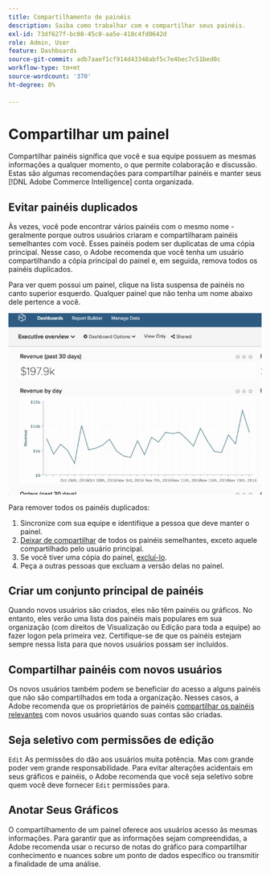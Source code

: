 ```yaml
---
title: Compartilhamento de painéis
description: Saiba como trabalhar com e compartilhar seus painéis.
exl-id: 73df627f-bc08-45c0-aa5e-410c4fd0642d
role: Admin, User
feature: Dashboards
source-git-commit: adb7aaef1cf914d43348abf5c7e4bec7c51bed0c
workflow-type: tm+mt
source-wordcount: '370'
ht-degree: 0%

---
```


# Compartilhar um painel

Compartilhar painéis significa que você e sua equipe possuem as mesmas informações a qualquer momento, o que permite colaboração e discussão. Estas são algumas recomendações para compartilhar painéis e manter seus [!DNL Adobe Commerce Intelligence] conta organizada.

## Evitar painéis duplicados

Às vezes, você pode encontrar vários painéis com o mesmo nome - geralmente porque outros usuários criaram e compartilharam painéis semelhantes com você. Esses painéis podem ser duplicatas de uma cópia principal. Nesse caso, o Adobe recomenda que você tenha um usuário compartilhando a cópia principal do painel e, em seguida, remova todos os painéis duplicados.

Para ver quem possui um painel, clique na lista suspensa de painéis no canto superior esquerdo. Qualquer painel que não tenha um nome abaixo dele pertence a você.

![](../../mbi/assets/Dash_ownership.gif)

Para remover todos os painéis duplicados:

1. Sincronize com sua equipe e identifique a pessoa que deve manter o painel.
1. [Deixar de compartilhar](../data-user/dashboards/leave-dashboard.md) de todos os painéis semelhantes, exceto aquele compartilhado pelo usuário principal.
1. Se você tiver uma cópia do painel, [excluí-lo](../data-user/dashboards/deleting-dashboard.md).
1. Peça a outras pessoas que excluam a versão delas no painel.

## Criar um conjunto principal de painéis

Quando novos usuários são criados, eles não têm painéis ou gráficos. No entanto, eles verão uma lista dos painéis mais populares em sua organização (com direitos de Visualização ou Edição para toda a equipe) ao fazer logon pela primeira vez. Certifique-se de que os painéis estejam sempre nessa lista para que novos usuários possam ser incluídos.

## Compartilhar painéis com novos usuários

Os novos usuários também podem se beneficiar do acesso a alguns painéis que não são compartilhados em toda a organização. Nesses casos, a Adobe recomenda que os proprietários de painéis [compartilhar os painéis relevantes](../data-user/dashboards/share-dashboard-with-users.md) com novos usuários quando suas contas são criadas.

## Seja seletivo com permissões de edição

`Edit` As permissões do dão aos usuários muita potência. Mas com grande poder vem grande responsabilidade. Para evitar alterações acidentais em seus gráficos e painéis, o Adobe recomenda que você seja seletivo sobre quem você deve fornecer `Edit` permissões para.

## Anotar Seus Gráficos

O compartilhamento de um painel oferece aos usuários acesso às mesmas informações. Para garantir que as informações sejam compreendidas, a Adobe recomenda usar o recurso de notas do gráfico para compartilhar conhecimento e nuances sobre um ponto de dados específico ou transmitir a finalidade de uma análise.
